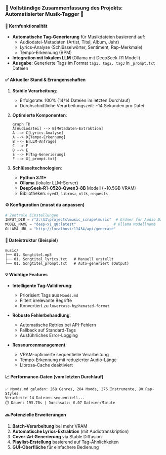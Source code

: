 ### 🚀 Vollständige Zusammenfassung des Projekts: Automatisierter Musik-Tagger 🎵

#### 🔧 Kernfunktionalität
- **Automatische Tag-Generierung** für Musikdateien basierend auf:
  - Audiodatei-Metadaten (Artist, Titel, Album, Jahr)
  - Lyrics-Analyse (Schlüsselwörter, Sentiment, Rap-Merkmale)
  - Tempo-Erkennung (BPM)
- **Integration mit lokalem LLM** (Ollama mit DeepSeek-R1 Modell)
- **Ausgabe**: Generierte Tags im Format `tag1, tag2, tag3` in `_prompt.txt` Dateien

#### ✅ Aktueller Stand & Errungenschaften
1. **Stabile Verarbeitung**:
   - Erfolgsrate: 100% (14/14 Dateien im letzten Durchlauf)
   - Durchschnittliche Verarbeitungszeit: ~14 Sekunden pro Datei

2. **Optimierte Komponenten**:
   ```mermaid
   graph TD
   A[Audiodatei] --> B[Metadaten-Extraktion]
   A --> C[Lyrics-Analyse]
   A --> D[Tempo-Erkennung]
   B --> E[LLM-Anfrage]
   C --> E
   D --> E
   E --> F[Tag-Generierung]
   F --> G[_prompt.txt]
   ```

3. **Schlüsseltechnologien**:
   - **Python 3.11+**
   - **Ollama** (lokaler LLM-Server)
   - **DeepSeek-R1-0528-Qwen3-8B** Modell (~10.5GB VRAM)
   - Bibliotheken: `eyed3`, `librosa`, `nltk`, `requests`

#### ⚙️ Konfiguration (musst du anpassen)
```python
# Zentrale Einstellungen
INPUT_DIR = r"Z:\AI\projects\music_scrape\music"  # Ordner für Audio Dateien
MODEL_NAME = "deep-x1_q8:latest"                 # Ollama Modellname
OLLAMA_URL = "http://localhost:11434/api/generate"
```

#### 📂 Dateistruktur (Beispiel)
```
music/
├── 01. Songtitel.mp3
├── 01. Songtitel_lyrics.txt   # Manuell erstellt
└── 01. Songtitel_prompt.txt   # Auto-generiert (Output)
```

#### 💡 Wichtige Features
- **Intelligente Tag-Validierung**:
  - Priorisiert Tags aus `Moods.md`
  - Filtert irrelevante Begriffe
  - Konvertiert zu `lowercase-hyphenated-format`
  
- **Robuste Fehlerbehandlung**:
  - Automatische Retries bei API-Fehlern
  - Fallback auf Standard-Tags
  - Ausführliches Error-Logging

- **Ressourcenmanagement**:
  - VRAM-optimierte sequentielle Verarbeitung
  - Tempo-Erkennung mit reduzierter Audio-Länge
  - Librosa-Cache deaktiviert

#### 📈 Performance-Daten (vom letzten Durchlauf)
```plaintext
✅ Moods.md geladen: 268 Genres, 204 Moods, 276 Instrumente, 90 Rap-Styles
Verarbeite 14 Dateien sequentiell...
⏱️ Dauer: 195.70s | Durchsatz: 0.07 Dateien/Minute
```

#### 🔜 Potenzielle Erweiterungen
1. **Batch-Verarbeitung** bei mehr VRAM
2. **Automatische Lyrics-Extraktion** (mit Audiotranskription)
3. **Cover-Art Generierung** via Stable Diffusion
4. **Playlist-Erstellung** basierend auf Tag-Ähnlichkeiten
5. **GUI-Oberfläche** für einfachere Bedienung
